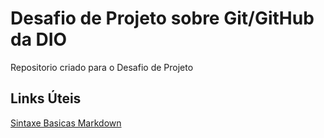 # Desafio de Projeto sobre Git/GitHub da DIO
Repositorio criado para o Desafio de Projeto

## Links Úteis
[Sintaxe Basicas Markdown](https://www.markdownguide.org/basic-syntax/)
